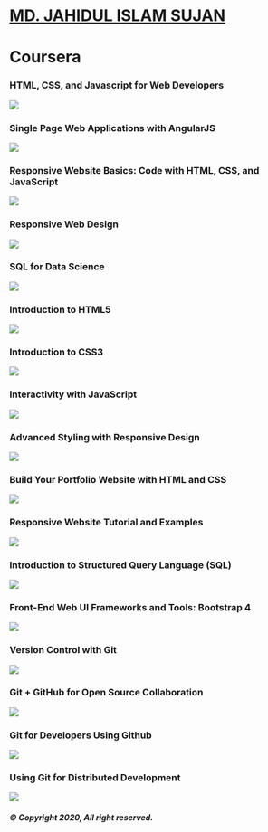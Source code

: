 # [MD. JAHIDUL ISLAM SUJAN](https://jahidofficial.github.io)

# Coursera

### HTML, CSS, and Javascript for Web Developers

<img src="TDBRR3CVHGFY.jpg">

### Single Page Web Applications with AngularJS

<img src="8V4JVQ2XQZEG.jpg">

### Responsive Website Basics: Code with HTML, CSS, and JavaScript

<img src="X58NMXF76FXX.jpg">

### Responsive Web Design

<img src="4LXL5GRN4CCK.jpg">

### SQL for Data Science

<img src="9SLTK93GH6QR.jpg">

### Introduction to HTML5

<img src="85DGSSL2W79P.jpg">

### Introduction to CSS3

<img src="BLTX9FQWEUZP.jpg">

### Interactivity with JavaScript

<img src="HCKWBRSVA2VU.jpg">

### Advanced Styling with Responsive Design

<img src="7QSA2VK6N8EV.jpg">

### Build Your Portfolio Website with HTML and CSS

<img src="DTAMPCR53KT7.jpg">

### Responsive Website Tutorial and Examples

<img src="J4MZE9X2ZUKB.jpg">

### Introduction to Structured Query Language (SQL)

<img src="SZRRXF5HZSLT.jpg">

### Front-End Web UI Frameworks and Tools: Bootstrap 4

<img src="AMWG84TTJ5L5.jpg">

### Version Control with Git

<img src="8MQM3LV4E7TW.jpg">

### Git + GitHub for Open Source Collaboration

<img src="9TR2JSGBRZ4U.jpg">

### Git for Developers Using Github

<img src="RZCX58YANQNS.jpg">

### Using Git for Distributed Development

<img src="YU9HZBB4CRQZ.jpg">

<!--### Introduction to Git and GitHub-->
<!--### Building Database Applications in PHP-->
<!--### Building Web Applications in PHP-->
<!--### JavaScript, jQuery, and JSON-->
<!--### Web Design for Everybody Capstone-->


##### &copy; Copyright 2020, All right reserved.